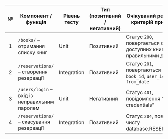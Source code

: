 | № | Компонент / функція | Рівень тесту | Тип (позитивний / негативний) | Очікуваний результат / критерій прийняття | Власник |
|:-:|----------------------|---------------|----------------------------------|-------------------------------------------|----------|
| 1 | `/books/` – отримання списку книг | Unit | Позитивний | Статус `200`, повертається список доступних книг із правильними даними | Зінченко В. |
| 2 | `/reservations/` – створення резервації | Integration | Позитивний | Статус `201`, повертаються поля `book_id`, `user_id`, `from_date` | Ковтонюк А. |
| 3 | `/users/login` – вхід із неправильним паролем | Unit | Негативний | Статус `401`, повідомлення “Invalid credentials” | Федін В. |
| 4 | `/reservations/` – скасування резервації | Integration | Позитивний  | Статус `204`, повертає чисту database.RESERVATIONS | Федін В. |
